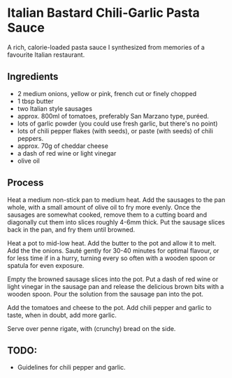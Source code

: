 # Italian Bastard Chili-Garlic Pasta Sauce 
A rich, calorie-loaded pasta sauce I synthesized from
memories of a favourite Italian restaurant.

## Ingredients
 - 2 medium  onions, yellow or pink, french cut or finely chopped
 - 1 tbsp  butter
 - two Italian style sausages
 - approx. 800ml of tomatoes, preferably San Marzano type, puréed.
 - lots of garlic powder (you could use fresh garlic, but there's no point)
 - lots of chili pepper flakes (with seeds), or paste (with seeds) of chili peppers. 
 - approx. 70g of cheddar cheese
 - a dash of red wine or light vinegar
 - olive oil

## Process

Heat a medium non-stick pan to medium heat.
Add the sausages to the pan whole, with
a small amount of olive oil to fry more evenly.
Once the sausages are somewhat cooked, 
remove them to a cutting board and diagonally cut
them into slices roughly 4-6mm thick.
Put the sausage slices back in the pan, 
and fry them until browned.

Heat a pot to mid-low heat.
Add the butter to the pot and allow it to melt.
Add the the onions.
Sauté gently for 30-40 minutes for optimal flavour, 
or for less time if in a hurry, turning every so
often with a wooden spoon or spatula for even exposure.

Empty the browned sausage slices into the pot.
Put a dash of red wine or light vinegar in the sausage pan 
and release the delicious brown bits with a wooden spoon.
Pour the solution from the sausage pan into the pot.

Add the tomatoes and cheese to the pot.
Add chili pepper and garlic to taste, when in doubt, add more garlic.

Serve over penne rigate, with (crunchy) bread on the side.

## TODO:
 - Guidelines for chili pepper and garlic.
